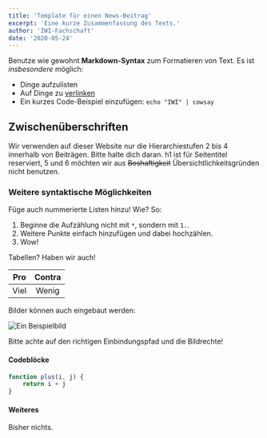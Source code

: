 ```yaml
---
title: 'Template für einen News-Beitrag'
excerpt: 'Eine kurze Zusammenfassung des Texts.'
author: 'IWI-Fachschaft'
date: '2020-05-24'
---
```


Benutze wie gewohnt **Markdown-Syntax** zum Formatieren von Text. Es ist
*insbesondere* möglich:

* Dinge aufzulisten
* Auf Dinge zu [verlinken](https://www.hs-karlsruhe.de/)
* Ein kurzes Code-Beispiel einzufügen: `echo "IWI" | cowsay`

## Zwischenüberschriften

Wir verwenden auf dieser Website nur die Hierarchiestufen 2 bis 4 innerhalb von
Beiträgen. Bitte halte dich daran. h1 ist für Seitentitel reserviert, 5 und 6
möchten wir aus ~~Boshaftigkeit~~ Übersichtlichkeitsgründen nicht benutzen.

### Weitere syntaktische Möglichkeiten

Füge auch nummerierte Listen hinzu! Wie? So:

1. Beginne die Aufzählung nicht mit `*`, sondern mit `1.`.
2. Weitere Punkte einfach hinzufügen und dabei hochzählen.
3. Wow!

Tabellen? Haben wir auch!

|Pro       |Contra       |
|:--------:|:-----------:|
|Viel      |Wenig        |

Bilder können auch eingebaut werden:

![Ein Beispielbild](/assets/news/default.png)

Bitte achte auf den richtigen Einbindungspfad und die Bildrechte!

#### Codeblöcke

```js
function plus(i, j) {
    return i + j
}
```

#### Weiteres

Bisher nichts.

